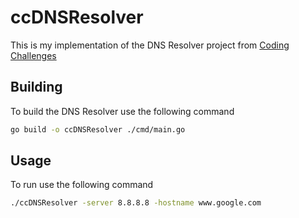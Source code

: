 # ccDNSResolver

This is my implementation of the DNS Resolver project from [Coding Challenges](https://codingchallenges.fyi/challenges/challenge-dns-resolver)

## Building

To build the DNS Resolver use the following command

```bash
go build -o ccDNSResolver ./cmd/main.go
```

## Usage

To run use the following command

```bash
./ccDNSResolver -server 8.8.8.8 -hostname www.google.com
```
